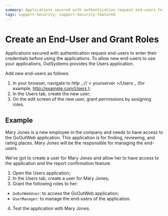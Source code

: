 ```yaml
---
summary: Applications secured with authentication request end-users to enter their credentials before using the applications. To allow new end-users to use your applications, OutSystems provides the Users application.
tags: support-Security; support-Security-featured
---
```


# Create an End-User and Grant Roles

Applications secured with authentication request end-users to enter their
credentials before using the applications. To allow new end-users to use your
applications, OutSystems provides the Users application.

Add new end-users as follows:

1. In your browser, navigate to  _http_ _:// < yourserver >/Users _ (for example, [ http://example.com/Users ](http://example.com/Users "http://example.com/Users") ); 
2. In the Users tab, create the new user; 
3. On the edit screen of the new user, grant permissions by assigning roles. 

## Example

Mary Jones is a new employee in the company and needs to have access to the
GoOutWeb application. This application is for finding, reviewing, and rating
places. Mary Jones will be the responsible for managing the end-users.

We’ve got to create a user for Mary Jones and allow her to have access to the
application and the report confirmation feature:

1. Open the Users application; 
2. In the Users tab, create a user for Mary Jones; 
3. Grant the following roles to her: 
  * `GoOutWebUser`: to access the GoOutWeb application; 
  * `UserManager`: to manage the end-users of the application. 
4. Test the application with Mary Jones.


